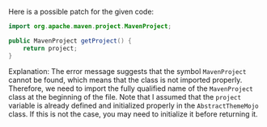 Here is a possible patch for the given code:
```java
import org.apache.maven.project.MavenProject;

public MavenProject getProject() {
    return project;
}
```
Explanation:
The error message suggests that the symbol `MavenProject` cannot be found, which means that the class is not imported properly. Therefore, we need to import the fully qualified name of the `MavenProject` class at the beginning of the file.
Note that I assumed that the `project` variable is already defined and initialized properly in the `AbstractThemeMojo` class. If this is not the case, you may need to initialize it before returning it.